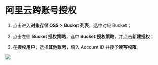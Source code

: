 # 阿里云跨账号授权

1. 点击进入**对象存储 OSS > Bucket 列表**，选中对应 Bucket；
   
2. 点击左侧 **Bucket 授权策略**，选中 **Bucket 授权策略**，并点击**新建授权**；
   
3. 在**授权用户**，选择**其他账号**，填入 Account ID 并授予**读写权限**。

![](img/bucket.png)